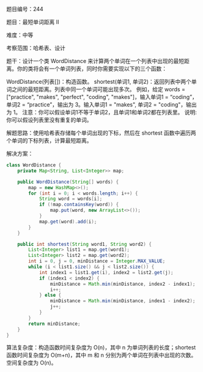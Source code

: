 题目编号：244

题目：最短单词距离 II

难度：中等

考察范围：哈希表、设计

题干：设计一个类 WordDistance 来计算两个单词在一个列表中出现的最短距离。你的类将会有一个单词列表，同时你需要实现以下的三个函数：

WordDistance(列表[])：构造函数。
shortest(单词1, 单词2)：返回列表中两个单词之间的最短距离。列表中同一个单词可能出现多次。 
例如，给定 words = ["practice", "makes", "perfect", "coding", "makes"]，输入单词1 = “coding”，单词2 = “practice”，输出为 3。输入单词1 = "makes", 单词2 = "coding"，输出为 1。
注意：你可以假设单词1不等于单词2，且单词1和单词2都在列表里。
说明:
你可以假设列表里没有重复的单词。

解题思路：使用哈希表存储每个单词出现的下标，然后在 shortest 函数中遍历两个单词的下标列表，计算最短距离。

解决方案：

```java
class WordDistance {
    private Map<String, List<Integer>> map;

    public WordDistance(String[] words) {
        map = new HashMap<>();
        for (int i = 0; i < words.length; i++) {
            String word = words[i];
            if (!map.containsKey(word)) {
                map.put(word, new ArrayList<>());
            }
            map.get(word).add(i);
        }
    }

    public int shortest(String word1, String word2) {
        List<Integer> list1 = map.get(word1);
        List<Integer> list2 = map.get(word2);
        int i = 0, j = 0, minDistance = Integer.MAX_VALUE;
        while (i < list1.size() && j < list2.size()) {
            int index1 = list1.get(i), index2 = list2.get(j);
            if (index1 < index2) {
                minDistance = Math.min(minDistance, index2 - index1);
                i++;
            } else {
                minDistance = Math.min(minDistance, index1 - index2);
                j++;
            }
        }
        return minDistance;
    }
}
```

算法复杂度：构造函数时间复杂度为 O(n)，其中 n 为单词列表的长度；shortest 函数时间复杂度为 O(m+n)，其中 m 和 n 分别为两个单词在列表中出现的次数。空间复杂度为 O(n)。